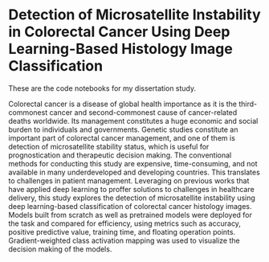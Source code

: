 # Detection of Microsatellite Instability in Colorectal Cancer Using Deep Learning-Based Histology Image Classification

These are the code notebooks for my dissertation study.

Colorectal cancer is a disease of global health importance as it is the third-commonest cancer and second-commonest cause of cancer-related deaths worldwide. Its management constitutes a huge economic and social burden to individuals and governments. Genetic studies constitute an important part of colorectal cancer management, and one of them is detection of microsatellite stability status, which is useful for prognostication and therapeutic decision making. The conventional methods for conducting this study are expensive, time-consuming, and not available in many underdeveloped and developing countries. This translates to challenges in patient management. Leveraging on previous works that have applied deep learning to proffer solutions to challenges in healthcare delivery, this study explores the detection of microsatellite instability using deep learning-based classification of colorectal cancer histology images. Models built from scratch as well as pretrained models were deployed for the task and compared for efficiency, using metrics such as accuracy, positive predictive value, training time, and floating operation points. Gradient-weighted class activation mapping was used to visualize the decision making of the models.
